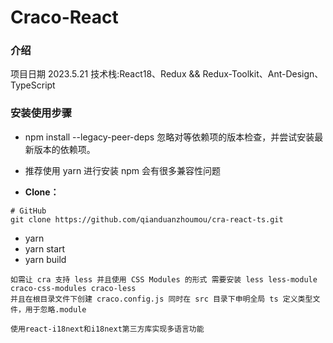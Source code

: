 # Craco-React

### 介绍

项目日期 2023.5.21
技术栈:React18、Redux && Redux-Toolkit、Ant-Design、TypeScript

### 安装使用步骤

- npm install --legacy-peer-deps 忽略对等依赖项的版本检查，并尝试安装最新版本的依赖项。
- 推荐使用 yarn 进行安装 npm 会有很多兼容性问题

- **Clone：**

```text
# GitHub
git clone https://github.com/qianduanzhoumou/cra-react-ts.git
```

- yarn
- yarn start
- yarn build

```text
如需让 cra 支持 less 并且使用 CSS Modules 的形式 需要安装 less less-module craco-css-modules craco-less
并且在根目录文件下创建 craco.config.js 同时在 src 目录下申明全局 ts 定义类型文件，用于忽略.module
```

```text
使用react-i18next和i18next第三方库实现多语言功能
```
